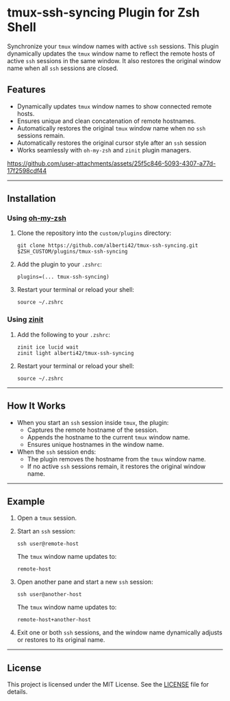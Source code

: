 # tmux-ssh-syncing Plugin for Zsh Shell

Synchronize your `tmux` window names with active `ssh` sessions. This plugin dynamically updates the `tmux` window name to reflect the remote hosts of active `ssh` sessions in the same window. It also restores the original window name when all `ssh` sessions are closed.

## Features

- Dynamically updates `tmux` window names to show connected remote hosts.
- Ensures unique and clean concatenation of remote hostnames.
- Automatically restores the original `tmux` window name when no `ssh` sessions remain.
- Automatically restores the original cursor style after an `ssh` session
- Works seamlessly with `oh-my-zsh` and `zinit` plugin managers.

<https://github.com/user-attachments/assets/25f5c846-5093-4307-a77d-17f2598cdf44>

---

## Installation

### Using [oh-my-zsh](https://ohmyz.sh)

1. Clone the repository into the `custom/plugins` directory:
   ```
   git clone https://github.com/alberti42/tmux-ssh-syncing.git $ZSH_CUSTOM/plugins/tmux-ssh-syncing
   ```

2. Add the plugin to your `.zshrc`:
   ```
   plugins=(... tmux-ssh-syncing)
   ```

3. Restart your terminal or reload your shell:
   ```
   source ~/.zshrc
   ```

### Using [zinit](https://github.com/zdharma-continuum/zinit)

1. Add the following to your `.zshrc`:
   ```
   zinit ice lucid wait
   zinit light alberti42/tmux-ssh-syncing
   ```

2. Restart your terminal or reload your shell:
   ```
   source ~/.zshrc
   ```

---

## How It Works

- When you start an `ssh` session inside `tmux`, the plugin:
  - Captures the remote hostname of the session.
  - Appends the hostname to the current `tmux` window name.
  - Ensures unique hostnames in the window name.
- When the `ssh` session ends:
  - The plugin removes the hostname from the `tmux` window name.
  - If no active `ssh` sessions remain, it restores the original window name.

---

## Example

1. Open a `tmux` session.
2. Start an `ssh` session:
   ```
   ssh user@remote-host
   ```
   The `tmux` window name updates to:
   ```
   remote-host
   ```

3. Open another pane and start a new `ssh` session:
   ```
   ssh user@another-host
   ```
   The `tmux` window name updates to:
   ```
   remote-host+another-host
   ```

4. Exit one or both `ssh` sessions, and the window name dynamically adjusts or restores to its original name.

---

## License

This project is licensed under the MIT License. See the [LICENSE](LICENSE) file for details.
